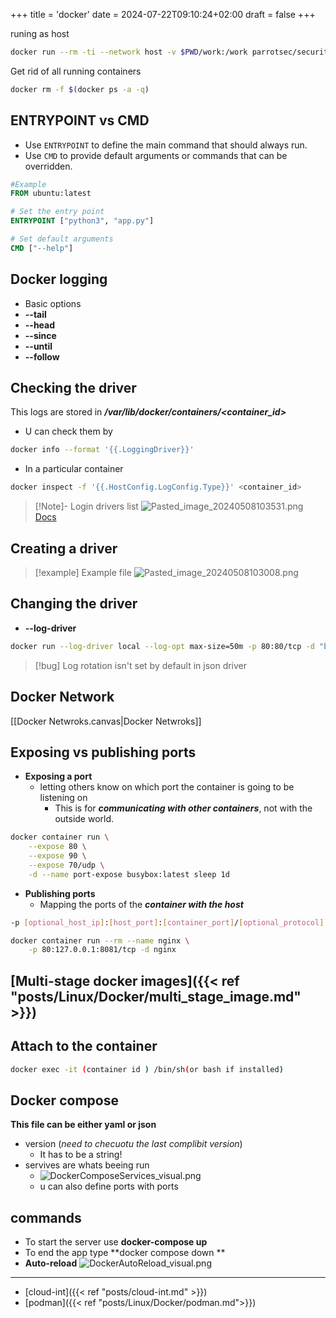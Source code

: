 +++
title = 'docker'
date = 2024-07-22T09:10:24+02:00
draft = false
+++

    

runing as host  
```bash
docker run --rm -ti --network host -v $PWD/work:/work parrotsec/security

```
Get rid of all running containers

```bash 
docker rm -f $(docker ps -a -q)
```

## ENTRYPOINT vs CMD
- Use `ENTRYPOINT` to define the main command that should always run.
- Use `CMD` to provide default arguments or commands that can be overridden.
```DockerFile
#Example
FROM ubuntu:latest

# Set the entry point
ENTRYPOINT ["python3", "app.py"]

# Set default arguments
CMD ["--help"]


```

## Docker logging 

- Basic options
- **--tail**
- **--head**
- **--since**
- **--until**
- **--follow**



## Checking the driver 

This logs are stored in ***/var/lib/docker/containers/<container_id>***

- U can check them by 

```bash
docker info --format '{{.LoggingDriver}}'
```

- In a particular container
```bash
docker inspect -f '{{.HostConfig.LogConfig.Type}}' <container_id>
```

>[!Note]- Login drivers list
>![Pasted_image_20240508103531.png](/Notes/Pasted_image_20240508103531.png)
>[Docs](https://betterstack.com/community/guides/logging/how-to-start-logging-with-docker/)


## Creating a driver

>[!example] Example file
>![Pasted_image_20240508103008.png](/Notes/Pasted_image_20240508103008.png)


## Changing the driver
- **--log-driver**

```bash
docker run --log-driver local --log-opt max-size=50m -p 80:80/tcp -d "betterstackcommunity/nginx-helloworld:latest"
```

>[!bug] Log rotation 
> isn't set by default in  json driver

## Docker Network
[[Docker Netwroks.canvas|Docker Netwroks]]


## Exposing vs publishing ports
- **Exposing a port** 
	-  letting others know on which port the container  is going to be listening on 
		 - This is for ***communicating with other containers***, not with the outside world.

```bash
docker container run \
	--expose 80 \
    --expose 90 \
    --expose 70/udp \
    -d --name port-expose busybox:latest sleep 1d
```
- **Publishing  ports**
	- Mapping the ports of the ***container with the host***

```bash
-p [optional_host_ip]:[host_port]:[container_port]/[optional_protocol]

```



```bash
docker container run --rm --name nginx \
	-p 80:127.0.0.1:8081/tcp -d nginx
```



## [Multi-stage docker images]({{< ref "posts/Linux/Docker/multi_stage_image.md" >}})


## Attach to the container 
```bash
docker exec -it (container id ) /bin/sh(or bash if installed)
```
## Docker compose 
**This file can be either yaml or json**

- version (*need to checuotu the last complibit version*)
	- It has to be a string! 
- servives  are whats beeing run 
	-   ![DockerComposeServices_visual.png](/Notes/DockerComposeServices_visual.png)
	- u can also define ports with 
		ports 
## commands 
- To start the server use **docker-compose up**
- To end the app type **docker compose down **
- **Auto-reload**
	![DockerAutoReload_visual.png](/Notes/DockerAutoReload_visual.png)

---
- [cloud-int]({{< ref "posts/cloud-int.md" >}})
- [podman]({{< ref "posts/Linux/Docker/podman.md">}})

